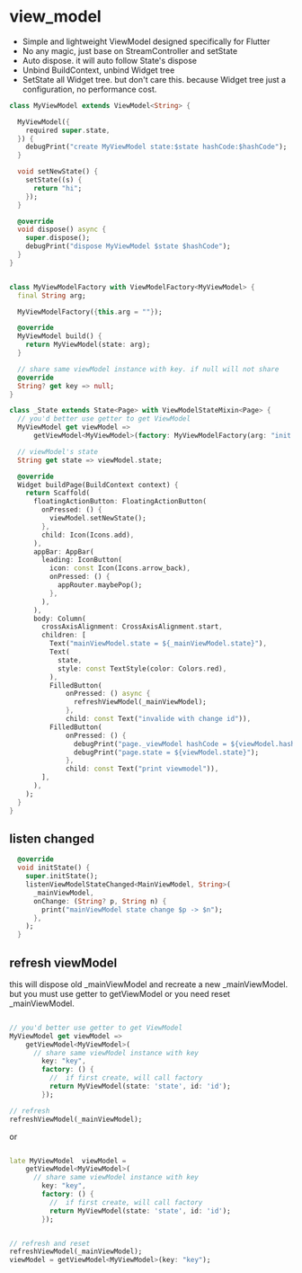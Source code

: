 # view_model

* Simple and lightweight ViewModel designed specifically for Flutter
* No any magic, just base on StreamController and setState
* Auto dispose. it will auto follow State's dispose
* Unbind BuildContext, unbind Widget tree
* SetState all Widget tree. but don't care this. because Widget tree just a configuration, no performance cost.

```dart
class MyViewModel extends ViewModel<String> {

  MyViewModel({
    required super.state,
  }) {
    debugPrint("create MyViewModel state:$state hashCode:$hashCode");
  }

  void setNewState() {
    setState((s) {
      return "hi";
    });
  }

  @override
  void dispose() async {
    super.dispose();
    debugPrint("dispose MyViewModel $state $hashCode");
  }
}


class MyViewModelFactory with ViewModelFactory<MyViewModel> {
  final String arg;

  MyViewModelFactory({this.arg = ""});

  @override
  MyViewModel build() {
    return MyViewModel(state: arg);
  }

  // share same viewModel instance with key. if null will not share
  @override
  String? get key => null;
}
```

```dart
class _State extends State<Page> with ViewModelStateMixin<Page> {
  // you'd better use getter to get ViewModel
  MyViewModel get viewModel =>
      getViewModel<MyViewModel>(factory: MyViewModelFactory(arg: "init arg"));

  // viewModel's state
  String get state => viewModel.state;

  @override
  Widget buildPage(BuildContext context) {
    return Scaffold(
      floatingActionButton: FloatingActionButton(
        onPressed: () {
          viewModel.setNewState();
        },
        child: Icon(Icons.add),
      ),
      appBar: AppBar(
        leading: IconButton(
          icon: const Icon(Icons.arrow_back),
          onPressed: () {
            appRouter.maybePop();
          },
        ),
      ),
      body: Column(
        crossAxisAlignment: CrossAxisAlignment.start,
        children: [
          Text("mainViewModel.state = ${_mainViewModel.state}"),
          Text(
            state,
            style: const TextStyle(color: Colors.red),
          ),
          FilledButton(
              onPressed: () async {
                refreshViewModel(_mainViewModel);
              },
              child: const Text("invalide with change id")),
          FilledButton(
              onPressed: () {
                debugPrint("page._viewModel hashCode = ${viewModel.hashCode}");
                debugPrint("page.state = ${viewModel.state}");
              },
              child: const Text("print viewmodel")),
        ],
      ),
    );
  }
}
```

## listen changed

```dart
  @override
  void initState() {
    super.initState();
    listenViewModelStateChanged<MainViewModel, String>(
      _mainViewModel,
      onChange: (String? p, String n) {
        print("mainViewModel state change $p -> $n");
      },
    );
  }
```

## refresh viewModel

this will dispose old _mainViewModel and recreate a new _mainViewModel.
but you must use getter to getViewModel or you need reset _mainViewModel.
```dart

// you'd better use getter to get ViewModel
MyViewModel get viewModel =>
    getViewModel<MyViewModel>(
      // share same viewModel instance with key
        key: "key",
        factory: () {
          //  if first create, will call factory
          return MyViewModel(state: 'state', id: 'id');
        });

// refresh 
refreshViewModel(_mainViewModel);
```



or 

```dart

late MyViewModel  viewModel =
    getViewModel<MyViewModel>(
      // share same viewModel instance with key
        key: "key",
        factory: () {
          //  if first create, will call factory
          return MyViewModel(state: 'state', id: 'id');
        });


// refresh and reset 
refreshViewModel(_mainViewModel);
viewModel = getViewModel<MyViewModel>(key: "key");
```